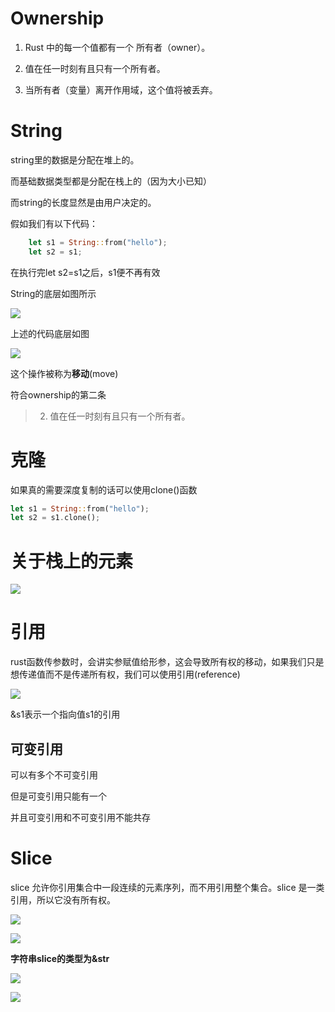 
# Ownership
1. Rust 中的每一个值都有一个 所有者（owner）。

2. 值在任一时刻有且只有一个所有者。

3. 当所有者（变量）离开作用域，这个值将被丢弃。


# String

string里的数据是分配在堆上的。

而基础数据类型都是分配在栈上的（因为大小已知）

而string的长度显然是由用户决定的。

假如我们有以下代码：

```rust
    let s1 = String::from("hello");
    let s2 = s1;
```

在执行完let s2=s1之后，s1便不再有效

String的底层如图所示

![](img/2023-04-18-22-08-59.png)

上述的代码底层如图

![](img/2023-04-18-22-09-28.png)

这个操作被称为**移动**(move)

符合ownership的第二条

> 2. 值在任一时刻有且只有一个所有者。

# 克隆

如果真的需要深度复制的话可以使用clone()函数

```rust
let s1 = String::from("hello");
let s2 = s1.clone();
```

# 关于栈上的元素

![](img/2023-04-18-22-12-05.png)

# 引用

rust函数传参数时，会讲实参赋值给形参，这会导致所有权的移动，如果我们只是想传递值而不是传递所有权，我们可以使用引用(reference)

![](img/2023-04-18-22-15-11.png)

&s1表示一个指向值s1的引用

## 可变引用

可以有多个不可变引用

但是可变引用只能有一个

并且可变引用和不可变引用不能共存

# Slice

slice 允许你引用集合中一段连续的元素序列，而不用引用整个集合。slice 是一类引用，所以它没有所有权。

![](img/2023-04-18-22-18-33.png)

![](img/2023-04-18-22-19-05.png)

**字符串slice的类型为&str**

![](img/2023-04-18-22-20-43.png)

![](img/2023-04-18-22-20-52.png)